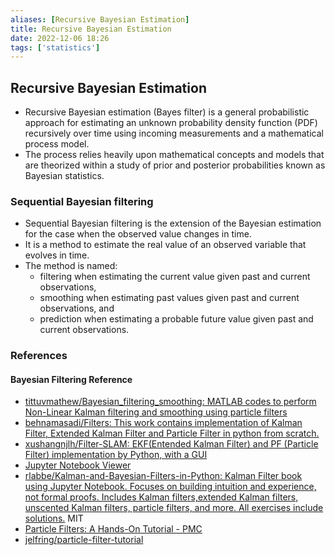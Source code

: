 ```yaml
---
aliases: [Recursive Bayesian Estimation]
title: Recursive Bayesian Estimation
date: 2022-12-06 18:26
tags: ['statistics']
---
```


## Recursive Bayesian Estimation

- Recursive Bayesian estimation (Bayes filter) is a general probabilistic approach for estimating an unknown probability density function (PDF) recursively over time using incoming measurements and a mathematical process model.
- The process relies heavily upon mathematical concepts and models that are theorized within a study of prior and posterior probabilities known as Bayesian statistics.

### Sequential Bayesian filtering

- Sequential Bayesian filtering is the extension of the Bayesian estimation for the case when the observed value changes in time.
- It is a method to estimate the real value of an observed variable that evolves in time.  
- The method is named:  
  - filtering when estimating the current value given past and current observations,
  - smoothing when estimating past values given past and current observations, and
  - prediction when estimating a probable future value given past and current observations.

### References

#### Bayesian Filtering Reference

- [tittuvmathew/Bayesian\_filtering\_smoothing: MATLAB codes to perform Non-Linear Kalman filtering and smoothing using particle filters](https://github.com/tittuvmathew/Bayesian_filtering_smoothing)
- [behnamasadi/Filters: This work contains implementation of Kalman Filter, Extended Kalman Filter and Particle Filter in python from scratch.](https://github.com/behnamasadi/Filters)
- [xushangnjlh/Filter-SLAM: EKF(Entended Kalman Filter) and PF (Particle Filter) implementation by Python, with a GUI](https://github.com/xushangnjlh/Filter-SLAM)
- [Jupyter Notebook Viewer](https://nbviewer.org/github/CamDavidsonPilon/Probabilistic-Programming-and-Bayesian-Methods-for-Hackers/blob/master/Chapter1_Introduction/Ch1_Introduction_PyMC3.ipynb)
- [rlabbe/Kalman-and-Bayesian-Filters-in-Python: Kalman Filter book using Jupyter Notebook. Focuses on building intuition and experience, not formal proofs. Includes Kalman filters,extended Kalman filters, unscented Kalman filters, particle filters, and more. All exercises include solutions.](https://github.com/rlabbe/Kalman-and-Bayesian-Filters-in-Python) MIT
- [Particle Filters: A Hands-On Tutorial - PMC](https://www.ncbi.nlm.nih.gov/pmc/articles/PMC7826670/)
- [jelfring/particle-filter-tutorial](https://github.com/jelfring/particle-filter-tutorial)
